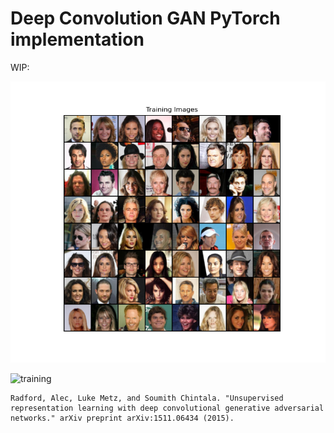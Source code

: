 # Deep Convolution GAN PyTorch implementation

WIP: 

![training](plots\Figure_1.png)

![training](plots\animation.gif)



















```
Radford, Alec, Luke Metz, and Soumith Chintala. "Unsupervised representation learning with deep convolutional generative adversarial networks." arXiv preprint arXiv:1511.06434 (2015).
```
